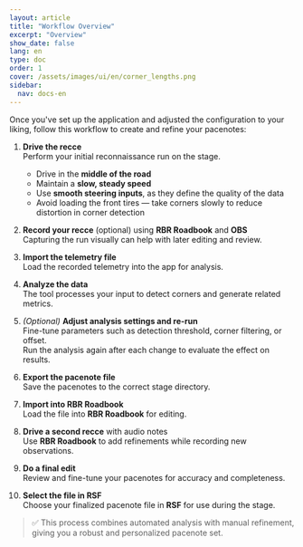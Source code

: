 ```yaml
---
layout: article
title: "Workflow Overview"
excerpt: "Overview"
show_date: false
lang: en
type: doc
order: 1
cover: /assets/images/ui/en/corner_lengths.png
sidebar:
  nav: docs-en
---
```


Once you've set up the application and adjusted the configuration to your liking, follow this workflow to create and refine your pacenotes:

1. **Drive the recce**  
   Perform your initial reconnaissance run on the stage.  
   - Drive in the **middle of the road**  
   - Maintain a **slow, steady speed**  
   - Use **smooth steering inputs**, as they define the quality of the data  
   - Avoid loading the front tires — take corners slowly to reduce distortion in corner detection

2. **Record your recce** (optional) using **RBR Roadbook** and **OBS**  
   Capturing the run visually can help with later editing and review.

3. **Import the telemetry file**  
   Load the recorded telemetry into the app for analysis.

4. **Analyze the data**  
   The tool processes your input to detect corners and generate related metrics.

5. *(Optional)* **Adjust analysis settings and re-run**  
   Fine-tune parameters such as detection threshold, corner filtering, or offset.  
   Run the analysis again after each change to evaluate the effect on results.

6. **Export the pacenote file**  
   Save the pacenotes to the correct stage directory.  

7. **Import into RBR Roadbook**  
   Load the file into **RBR Roadbook** for editing.

8. **Drive a second recce** with audio notes  
   Use **RBR Roadbook** to add refinements while recording new observations.

9. **Do a final edit**  
   Review and fine-tune your pacenotes for accuracy and completeness.

10. **Select the file in RSF**  
    Choose your finalized pacenote file in **RSF** for use during the stage.

> ✅ This process combines automated analysis with manual refinement, giving you a robust and personalized pacenote set.
